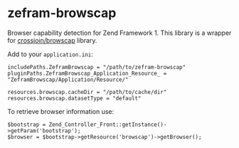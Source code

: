 # zefram-browscap

Browser capability detection for Zend Framework 1. This library is a wrapper for
[crossjoin/browscap](https://packagist.org/packages/crossjoin/browscap) library.

Add to your `application.ini`:

    includePaths.ZeframBrowscap = "/path/to/zefram-browscap"
    pluginPaths.ZeframBrowscap_Application_Resource_ = "ZeframBrowscap/Application/Resource/"

    resources.browscap.cacheDir = "/path/to/cache/dir"
    resources.browscap.datasetType = "default"

To retrieve browser information use:

    $bootstrap = Zend_Controller_Front::getInstance()->getParam('bootstrap');
    $browser = $bootstrap->getResource('browscap')->getBrowser();

